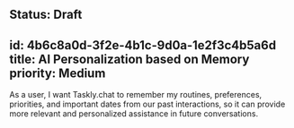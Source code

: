 Status: Draft
---
id: 4b6c8a0d-3f2e-4b1c-9d0a-1e2f3c4b5a6d
title: AI Personalization based on Memory
priority: Medium
---
As a user, I want Taskly.chat to remember my routines, preferences, priorities, and important dates from our past interactions, so it can provide more relevant and personalized assistance in future conversations.